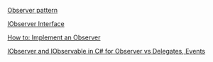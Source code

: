 [Observer pattern](https://en.wikipedia.org/wiki/Observer_pattern)

[IObserver<T> Interface](https://docs.microsoft.com/en-us/dotnet/api/system.iobserver-1?view=net-5.0)

[How to: Implement an Observer](https://docs.microsoft.com/en-us/dotnet/standard/events/how-to-implement-an-observer)

[IObserver and IObservable in C# for Observer vs Delegates, Events](https://stackoverflow.com/questions/17020011/iobserver-and-iobservable-in-c-sharp-for-observer-vs-delegates-events)

